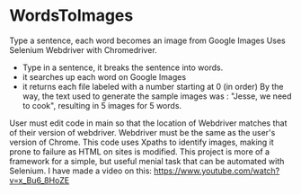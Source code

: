 # WordsToImages
 Type a sentence, each word becomes an image from Google Images
 Uses Selenium Webdriver with Chromedriver.
 - Type in a sentence, it breaks the sentence into words.
 - it searches up each word on Google Images
 - it returns each file labeled with a number starting at 0 (in order)
 By the way, the text used to generate the sample images was :
 "Jesse, we need to cook", resulting in 5 images for 5 words.

 User must edit code in main so that the location of Webdriver
 matches that of their version of webdriver. Webdriver must be the same as
 the user's version of Chrome. This code uses Xpaths to identify images,
 making it prone to failure as HTML on sites is modified. This project is
 more of a framework for a simple, but useful menial task that can be
 automated with Selenium.
 I have made a video on this:
 https://www.youtube.com/watch?v=x_Bu6_8HoZE
